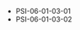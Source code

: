 <!--
    ATTENTION: This file was generated via gradle!
               Do NOT manually edit this file! Any such changes will be overwritten!
-->
* PSI-06-01-03-01
* PSI-06-01-03-02
